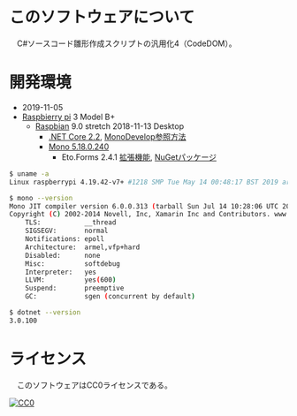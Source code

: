 ﻿# このソフトウェアについて

　C#ソースコード雛形作成スクリプトの汎用化4（CodeDOM）。

# 開発環境

* <time datetime="2019-11-05T11:24:13+0900">2019-11-05</time>
* [Raspbierry pi](https://ja.wikipedia.org/wiki/Raspberry_Pi) 3 Model B+
    * [Raspbian](https://www.raspberrypi.org/downloads/raspbian/) 9.0 stretch 2018-11-13 Desktop
        * [.NET Core 2.2](http://ytyaru.hatenablog.com/entry/2020/02/08/000000), [MonoDevelop参照方法](http://ytyaru.hatenablog.com/entry/2020/02/09/000000)
        * [Mono 5.18.0.240](http://ytyaru.hatenablog.com/entry/2020/01/17/000000)
            * Eto.Forms 2.4.1 [拡張機能](http://ytyaru.hatenablog.com/entry/2020/01/23/000000), [NuGetパッケージ](http://ytyaru.hatenablog.com/entry/2020/01/21/000000)

```sh
$ uname -a
Linux raspberrypi 4.19.42-v7+ #1218 SMP Tue May 14 00:48:17 BST 2019 armv7l GNU/Linux
```
```sh
$ mono --version
Mono JIT compiler version 6.0.0.313 (tarball Sun Jul 14 10:28:06 UTC 2019)
Copyright (C) 2002-2014 Novell, Inc, Xamarin Inc and Contributors. www.mono-project.com
	TLS:           __thread
	SIGSEGV:       normal
	Notifications: epoll
	Architecture:  armel,vfp+hard
	Disabled:      none
	Misc:          softdebug 
	Interpreter:   yes
	LLVM:          yes(600)
	Suspend:       preemptive
	GC:            sgen (concurrent by default)
```
```sh
$ dotnet --version
3.0.100
```

# ライセンス

　このソフトウェアはCC0ライセンスである。

[![CC0](http://i.creativecommons.org/p/zero/1.0/88x31.png "CC0")](http://creativecommons.org/publicdomain/zero/1.0/deed.ja)

